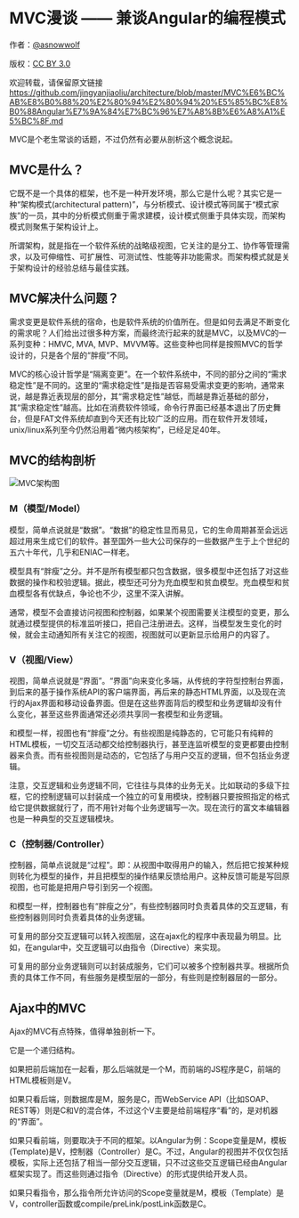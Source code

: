 MVC漫谈 —— 兼谈Angular的编程模式
=========

作者：[@asnowwolf](https://github.com/asnowwolf)

版权：[CC BY 3.0](http://creativecommons.org/licenses/by/3.0/) 

欢迎转载，请保留原文链接 https://github.com/jingyanjiaoliu/architecture/blob/master/MVC%E6%BC%AB%E8%B0%88%20%E2%80%94%E2%80%94%20%E5%85%BC%E8%B0%88Angular%E7%9A%84%E7%BC%96%E7%A8%8B%E6%A8%A1%E5%BC%8F.md

MVC是个老生常谈的话题，不过仍然有必要从剖析这个概念说起。

MVC是什么？
---------------

它既不是一个具体的框架，也不是一种开发环境，那么它是什么呢？其实它是一种“架构模式(architectural pattern)”，与分析模式、设计模式等同属于“模式家族”的一员，其中的分析模式侧重于需求建模，设计模式侧重于具体实现，而架构模式则聚焦于架构设计上。

所谓架构，就是指在一个软件系统的战略级视图，它关注的是分工、协作等管理需求，以及可伸缩性、可扩展性、可测试性、性能等非功能需求。而架构模式就是关于架构设计的经验总结与最佳实践。

MVC解决什么问题？
--------------------
需求变更是软件系统的宿命，也是软件系统的价值所在。但是如何去满足不断变化的需求呢？人们给出过很多种方案，而最终流行起来的就是MVC，以及MVC的一系列变种：HMVC, MVA, MVP、MVVM等。这些变种也同样是按照MVC的哲学设计的，只是各个层的“胖瘦”不同。

MVC的核心设计哲学是“隔离变更”。在一个软件系统中，不同的部分之间的“需求稳定性”是不同的。这里的“需求稳定性”是指是否容易受需求变更的影响，通常来说，越是靠近表现层的部分，其“需求稳定性”越低，而越是靠近基础的部分，其“需求稳定性”越高。比如在消费软件领域，命令行界面已经基本退出了历史舞台，但是FAT文件系统却直到今天还有比较广泛的应用。而在软件开发领域，unix/linux系列至今仍然沿用着“微内核架构”，已经足足40年。

MVC的结构剖析
--------------

![MVC架构图](http://a1.att.hudong.com/34/17/01200000027069136324175339410.jpg)

### M（模型/Model）

模型，简单点说就是“数据”。“数据”的稳定性显而易见，它的生命周期甚至会远远超过用来生成它们的软件。甚至国外一些大公司保存的一些数据产生于上个世纪的五六十年代，几乎和ENIAC一样老。

模型具有“胖瘦”之分。并不是所有模型都只包含数据，很多模型中还包括了对这些数据的操作和校验逻辑。据此，模型还可分为充血模型和贫血模型。充血模型和贫血模型各有优缺点，争论也不少，这里不深入讲解。

通常，模型不会直接访问视图和控制器，如果某个视图需要关注模型的变更，那么就通过模型提供的标准监听接口，把自己注册进去。这样，当模型发生变化的时候，就会主动通知所有关注它的视图，视图就可以更新显示给用户的内容了。

### V（视图/View）

视图，简单点说就是“界面”。“界面”向来变化多端，从传统的字符型控制台界面，到后来的基于操作系统API的客户端界面，再后来的静态HTML界面，以及现在流行的Ajax界面和移动设备界面。但是在这些界面背后的模型和业务逻辑却没有什么变化，甚至这些界面通常还必须共享同一套模型和业务逻辑。

和模型一样，视图也有“胖瘦”之分。有些视图是纯静态的，它可能只有纯粹的HTML模板，一切交互活动都交给控制器执行，甚至连监听模型的变更都要由控制器来负责。而有些视图则是动态的，它包括了与用户交互的逻辑，但不包括业务逻辑。

注意，交互逻辑和业务逻辑不同，它往往与具体的业务无关。比如联动的多级下拉框，它的控制逻辑可以封装成一个独立的可复用模块，控制器只要按照指定的格式给它提供数据就行了，而不用针对每个业务逻辑写一次。现在流行的富文本编辑器也是一种典型的交互逻辑模块。

### C（控制器/Controller）

控制器，简单点说就是“过程”。即：从视图中取得用户的输入，然后把它按某种规则转化为模型的操作，并且把模型的操作结果反馈给用户。这种反馈可能是写回原视图，也可能是把用户导引到另一个视图。

和模型一样，控制器也有“胖瘦之分”，有些控制器同时负责着具体的交互逻辑，有些控制器则同时负责着具体的业务逻辑。

可复用的部分交互逻辑可以转入视图层，这在ajax化的程序中表现最为明显。比如，在angular中，交互逻辑可以由指令（Directive）来实现。

可复用的部分业务逻辑则可以封装成服务，它们可以被多个控制器共享。根据所负责的具体工作不同，有些服务是模型层的一部分，有些则是控制器层的一部分。

Ajax中的MVC
-----------

Ajax的MVC有点特殊，值得单独剖析一下。

它是一个递归结构。

如果把前后端加在一起看，那么后端就是一个M，而前端的JS程序是C，前端的HTML模板则是V。

如果只看后端，则数据库是M，服务是C，而WebService API（比如SOAP、REST等）则是C和V的混合体，不过这个V主要是给前端程序“看”的，是对机器的“界面”。

如果只看前端，则要取决于不同的框架。以Angular为例：Scope变量是M，模板(Template)是V，控制器（Controller）是C。不过，Angular的视图并不仅仅包括模板，实际上还包括了相当一部分交互逻辑，只不过这些交互逻辑已经由Angular框架实现了。而这些则通过指令（Directive）的形式提供给开发人员。

如果只看指令，那么指令所允许访问的Scope变量就是M，模板（Template）是V，controller函数或compile/preLink/postLink函数是C。
